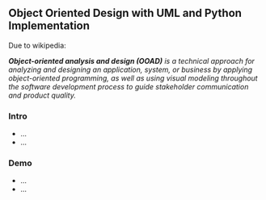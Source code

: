 <h2>Object Oriented Design with UML and Python Implementation</h2>
<p>Due to wikipedia:</p>
<p><i><b>Object-oriented analysis and design (OOAD)</b> is a technical approach for analyzing and designing an application, system, or business by applying object-oriented programming, as well as using visual modeling throughout the software development process to guide stakeholder communication and product quality.</i></p>
<h3>Intro</h3>
<ul>
  <li>...</li>
  <li>...</li>
</ul>
<h3>Demo</h3>
<ul>
  <li>...</li>
  <li>...</li>
</ul>
